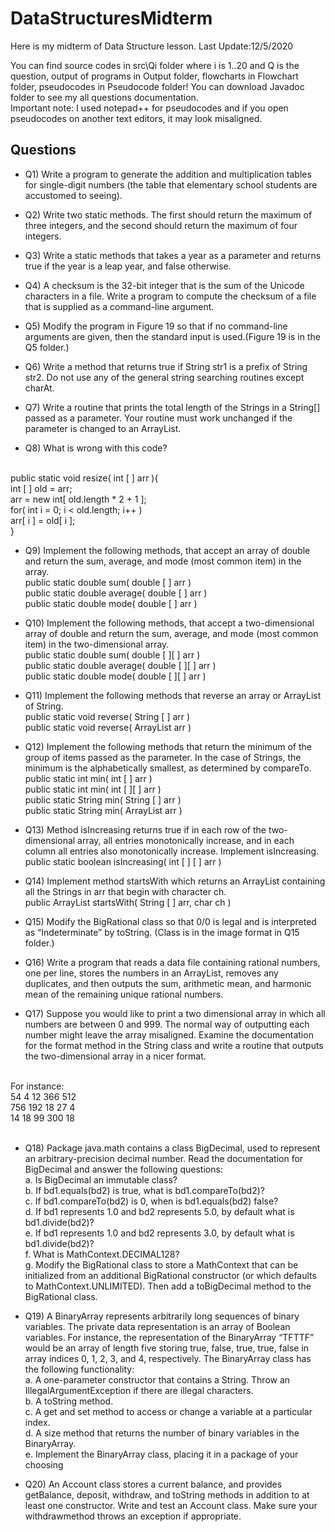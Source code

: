 # DataStructuresMidterm

Here is my midterm of Data Structure lesson. Last Update:12/5/2020

You can find source codes in src\Qi folder where i is 1..20 and Q is the question, output of programs in Output folder, flowcharts in Flowchart folder, pseudocodes in Pseudocode folder! You can download Javadoc folder to see my all questions documentation. 
<br/>
Important note: I used notepad++ for pseudocodes and if you open pseudocodes on another text editors, it may look misaligned.

## Questions
* Q1) Write a program to generate the addition and multiplication tables for single-digit numbers (the table that elementary school students are accustomed to seeing).

* Q2) Write two static methods. The first should return the maximum of three integers, and the second should return the maximum of four integers.

* Q3) Write a static methods that takes a year as a parameter and returns true if the year is a leap year, and false otherwise.

* Q4) A checksum is the 32-bit integer that is the sum of the Unicode characters in a file. Write a program to compute the checksum of a file that is supplied as a command-line argument.

* Q5) Modify the program in Figure 19 so that if no command-line arguments are given, then the standard input is used.(Figure 19 is in the Q5 folder.)

* Q6) Write a method that returns true if String str1 is a prefix of String str2. Do not use any of the general string searching routines except charAt.

* Q7) Write a routine that prints the total length of the Strings in a String[] passed as a parameter. Your routine must work unchanged if the parameter is changed to an ArrayList<String>.

* Q8) What is wrong with this code?
<br/>
public static void resize( int [ ] arr ){<br/>
  int [ ] old = arr;<br/>
  arr = new int[ old.length * 2 + 1 ];<br/>
  for( int i = 0; i < old.length; i++ )<br/>
  arr[ i ] = old[ i ];<br/>
}<br/>
                               
* Q9) Implement the following methods, that accept an array of double and
return the sum, average, and mode (most common item) in the array.<br/>
public static double sum( double [ ] arr )<br/>
public static double average( double [ ] arr )<br/>
public static double mode( double [ ] arr )<br/>
  
* Q10) Implement the following methods, that accept a two-dimensional
array of double and return the sum, average, and mode (most common
item) in the two-dimensional array.<br/>
public static double sum( double [ ][ ] arr )<br/>
public static double average( double [ ][ ] arr )<br/>
public static double mode( double [ ][ ] arr )<br/>
  
* Q11) Implement the following methods that reverse an array or ArrayList
of String.<br/>
public static void reverse( String [ ] arr )<br/>
public static void reverse( ArrayList<String> arr )<br/>
  
* Q12) Implement the following methods that return the minimum of the group
of items passed as the parameter. In the case of Strings, the minimum is
the alphabetically smallest, as determined by compareTo. <br/>
public static int min( int [ ] arr ) <br/>
public static int min( int [ ][ ] arr ) <br/>
public static String min( String [ ] arr ) <br/>
public static String min( ArrayList<String> arr ) <br/>

* Q13) Method isIncreasing returns true if in each row of the two-dimensional
array, all entries monotonically increase, and in each column all entries
also monotonically increase. Implement isIncreasing.<br/>
public static boolean isIncreasing( int [ ] [ ] arr ) 
  
* Q14) Implement method startsWith which returns an ArrayList containing
all the Strings in arr that begin with character ch.<br/>
public ArrayList<String> startsWith( String [ ] arr, char ch )
  
* Q15) Modify the BigRational class so that 0/0 is legal and is interpreted as “Indeterminate” by toString. (Class is in the image format in Q15 folder.)

* Q16) Write a program that reads a data file containing rational numbers, one per line, stores the numbers in an ArrayList, removes any duplicates, and then outputs the sum, arithmetic mean, and harmonic mean of the remaining unique rational numbers.

* Q17) Suppose you would like to print a two dimensional array in which all numbers are between 0 and 999. The normal way of outputting each number might leave the array misaligned. Examine the documentation for the format method in the String class and write a routine that outputs the two-dimensional array in a nicer format.<br/>
<br/>
For instance:<br/>
54  4 12  366 512<br/>
756 192 18  27  4<br/>
14  18 99  300 18<br/>
<!--  
such as <p>
 54   4 12 366 512<p>
756 192 18  27   4<p>
 14  18 99 300  18<p>
--><br/>

* Q18) Package java.math contains a class BigDecimal, used to represent an arbitrary-precision decimal number. Read the documentation for BigDecimal and answer the following questions: <br/>
a. Is BigDecimal an immutable class? <br/>
b. If bd1.equals(bd2) is true, what is bd1.compareTo(bd2)? <br/>
c. If bd1.compareTo(bd2) is 0, when is bd1.equals(bd2) false? <br/>
d. If bd1 represents 1.0 and bd2 represents 5.0, by default what is bd1.divide(bd2)? <br/>
e. If bd1 represents 1.0 and bd2 represents 3.0, by default what is bd1.divide(bd2)? <br/>
f. What is MathContext.DECIMAL128? <br/>
g. Modify the BigRational class to store a MathContext that can be initialized from an additional BigRational constructor (or which defaults to MathContext.UNLIMITED). Then add a toBigDecimal method to the BigRational class.

* Q19) A BinaryArray represents arbitrarily long sequences of binary variables. The private data representation is an array of Boolean variables. For instance, the representation of the BinaryArray “TFTTF” would be an array of length five storing true, false, true, true, false in array indices 0, 1, 2, 3, and 4, respectively. The BinaryArray class has the following functionality:<br/>
a. A one-parameter constructor that contains a String. Throw an IllegalArgumentException if there are illegal characters.<br/>
b. A toString method.<br/>
c. A get and set method to access or change a variable at a particular index.<br/>
d. A size method that returns the number of binary variables in the BinaryArray.<br/>
e. Implement the BinaryArray class, placing it in a package of your choosing<br/>

* Q20) An Account class stores a current balance, and provides getBalance, deposit, withdraw, and toString methods in addition to at least one constructor. Write and test an Account class. Make sure your withdrawmethod throws an exception if appropriate.
